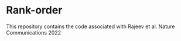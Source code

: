# Rank-order
This repository contains the code associated with Rajeev et al. Nature Communications 2022
